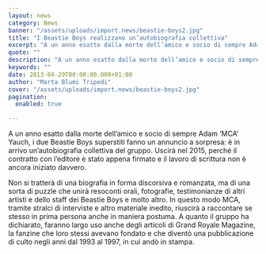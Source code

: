 ```yaml
---
layout: news
category: News
banner: "/assets/uploads/import.news/beastie-boys2.jpg"
title: "I Beastie Boys realizzano un’autobiografia collettiva"
excerpt: "A un anno esatto dalla morte dell’amico e socio di sempre Adam ‘MCA’ Yauch, i due Beastie Boys superstiti fanno un annuncio a sorpresa: è in arrivo un’autobiografia collettiva del gruppo. Uscirà nel 2015, perché il contratto con l’editore è stato appena firmato e il lavoro di scrittura non è ancora iniziato davvero. Non si [&hellip"
quote: ""
description: "A un anno esatto dalla morte dell’amico e socio di sempre Adam ‘MCA’ Yauch, i due Beastie Boys superstiti fanno un annuncio a sorpresa: è in arrivo un’autobiografia collettiva del gruppo. Uscirà nel 2015, perché il contratto con l’editore è stato appena firmato e il lavoro di scrittura non è ancora iniziato davvero. Non si [&hellip"
keywords: ""
date: 2013-04-29T00:00:00.000+01:00
author: "Marta Blumi Tripodi"
cover: "/assets/uploads/import.news/beastie-boys2.jpg"
pagination:
  enabled: true

---
```


A un anno esatto dalla morte dell’amico e socio di sempre Adam ‘MCA’ Yauch, i due Beastie Boys superstiti fanno un annuncio a sorpresa: è in arrivo un’autobiografia collettiva del gruppo. Uscirà nel 2015, perché il contratto con l’editore è stato appena firmato e il lavoro di scrittura non è ancora iniziato davvero.

Non si tratterà di una biografia in forma discorsiva e romanzata, ma di una sorta di puzzle che unirà resoconti orali, fotografie, testimonianze di altri artisti e dello staff dei Beastie Boys e molto altro. In questo modo MCA, tramite stralci di interviste e altro materiale inedito, riuscirà a raccontare se stesso in prima persona anche in maniera postuma. A quanto il gruppo ha dichiarato, faranno largo uso anche degli articoli di Grand Royale Magazine, la fanzine che loro stessi avevano fondato e che diventò una pubblicazione di culto negli anni dal 1993 al 1997, in cui andò in stampa.